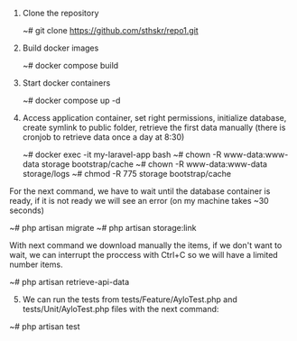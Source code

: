 1) Clone the repository

    ~# git clone https://github.com/sthskr/repo1.git

2) Build docker images

    ~# docker compose build

3) Start docker containers

    ~# docker compose up -d

4) Access application container, set right permissions, initialize database, create symlink to public folder, retrieve the first data manually (there is cronjob to retrieve data once a day at 8:30)

    ~# docker exec -it my-laravel-app bash
    ~# chown -R www-data:www-data storage bootstrap/cache
    ~# chown -R www-data:www-data storage/logs
    ~# chmod -R 775 storage bootstrap/cache

For the next command, we have to wait until the database container is ready, if it is not ready we will see an error (on my machine takes ~30 seconds)

~# php artisan migrate
~# php artisan storage:link

With next command we download manually the items, if we don't want to wait, we can interrupt the proccess with Ctrl+C so we will have a limited number items.

~# php artisan retrieve-api-data

5) We can run the tests from tests/Feature/AyloTest.php and tests/Unit/AyloTest.php files with the next command:

~# php artisan test
